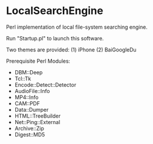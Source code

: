 LocalSearchEngine
=================

Perl implementation of local file-system searching engine. 

Run "Startup.pl" to launch this software. 

Two themes are provided: (1) iPhone (2) BaiGoogleDu

Prerequisite Perl Modules:
* DBM::Deep
* Tcl::Tk
* Encode::Detect::Detector
* AudioFile::Info
* MP4::Info
* CAM::PDF
* Data::Dumper
* HTML::TreeBuilder
* Net::Ping::External
* Archive::Zip
* Digest::MD5

